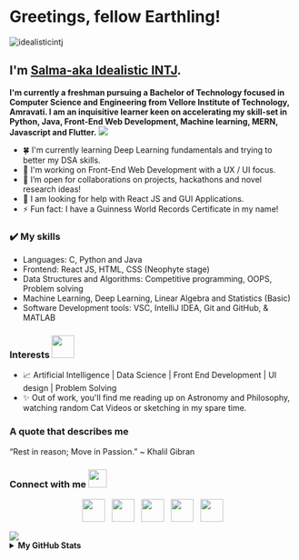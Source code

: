# Greetings, fellow Earthling! 
<p align="left"> <img src="https://komarev.com/ghpvc/?username=idealisticintj&label=Profile%20views&color=e6325c&style=flat" alt="idealisticintj" /> </p>

## I'm [Salma-aka Idealistic INTJ](https://www.linkedin.com/in/salma7/). 
**I'm currently a freshman pursuing a Bachelor of Technology focused in Computer Science and Engineering from Vellore Institute of Technology, Amravati. I am an inquisitive learner keen on accelerating my skill-set in Python, Java, Front-End Web Development, Machine learning, MERN, Javascript and Flutter.**
<img src="https://raw.githubusercontent.com/andreasbm/readme/master/assets/lines/colored.png" />

- 🍀 I'm currently learning Deep Learning fundamentals and trying to better my DSA skills.
- 🧮 I'm working on Front-End Web Development with a UX / UI focus.
- :pineapple: I’m open for collaborations on projects, hackathons and novel research ideas!
- 🤔 I am looking for help with React JS and GUI Applications.
- ⚡ Fun fact: I have a Guinness World Records Certificate in my name! 

### ✔️ My skills
- Languages: C, Python and Java
- Frontend: React JS, HTML, CSS (Neophyte stage)
- Data Structures and Algorithms: Competitive programming, OOPS, Problem solving
- Machine Learning, Deep Learning, Linear Algebra and Statistics (Basic)
- Software Development tools: VSC, IntelliJ IDEA, Git and GitHub, & MATLAB

### Interests <img src="https://media.giphy.com/media/VgCDAzcKvsR6OM0uWg/giphy.gif" width="40">
- :chart_with_upwards_trend: Artificial Intelligence | Data Science | Front End Development | UI design | Problem Solving 
- :sparkles:  Out of work, you'll find me reading up on Astronomy and Philosophy, watching random Cat Videos or sketching in my spare time.

### A quote that describes me

“Rest in reason; Move in Passion.”
~ Khalil Gibran

<h3 align="left">Connect with me <img src="https://user-images.githubusercontent.com/53649201/99296951-8ef68900-286d-11eb-9bf3-fdb6cf13b585.gif" height="32px"></h3>

<p align="center"> 
<a href="https://dev.to/idealisticintj"><img src="https://cdn.jsdelivr.net/npm/simple-icons@3.0.1/icons/dev-dot-to.svg" width="40" height="40"></a>&nbsp;&nbsp;&nbsp;<a href="https://www.linkedin.com/in/salma7/"><img src="https://cdn4.iconfinder.com/data/icons/social-messaging-ui-color-shapes-2-free/128/social-linkedin-circle-512.png" width="40" height="40"></a>&nbsp;&nbsp;&nbsp;<a href="https://www.hackerrank.com/salmasaa02/"><img src="https://upload.wikimedia.org/wikipedia/commons/thumb/6/6a/Hackerrank_meaningful_logo.svg/1024px-Hackerrank_meaningful_logo.svg.png" width="40" height="40"></a>&nbsp;&nbsp;&nbsp;<a href="https://www.leetcode.com/salmasaa02"><img src="https://cdn.jsdelivr.net/npm/simple-icons@3.0.1/icons/leetcode.svg" width="40" height="40"></a>&nbsp;&nbsp;&nbsp;<a href="https://www.twitter.com/IdealisticINTJ"><img src="https://cdn4.iconfinder.com/data/icons/social-messaging-ui-color-shapes-2-free/128/social-twitter-circle-512.png" width="40" height="40"></a>
</p>
<img src="https://raw.githubusercontent.com/andreasbm/readme/master/assets/lines/colored.png" />

<details>
  <summary><b>My GitHub Stats</b></summary>
    <a href="https://github.com/IdealisticINTJ/IdealisticINTJ">
    <img align="center" src="https://github-readme-stats.vercel.app/api?username=IdealisticINTJ&show_icons=true&line_height=27&count_private=true&title_color=ffffff&text_color=0e1117&icon_color=ffffff&bg_color=e6325c" alt="Salma's GitHub Stats" />
    </a>
</details>
                                                                                                                                  
<!--
**IdealisticINTJ/IdealisticINTJ** is a ✨ _special_ ✨ repository because its `README.md` (this file) appears on your GitHub profile.
